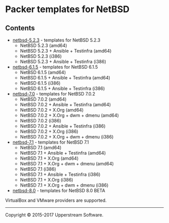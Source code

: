 # Packer templates for NetBSD

## Contents

* [netbsd-5.2.3](netbsd-5.2.3/README.mdown) - templates for NetBSD 5.2.3
    * NetBSD 5.2.3 (amd64)
    * NetBSD 5.2.3 + Ansible + Testinfra (amd64)
    * NetBSD 5.2.3 (i386)
    * NetBSD 5.2.3 + Ansible + Testinfra (i386)
* [netbsd-6.1.5](netbsd-6.1.5/README.mdown) - templates for NetBSD 6.1.5
    * NetBSD 6.1.5 (amd64)
    * NetBSD 6.1.5 + Ansible + Testinfra (amd64)
    * NetBSD 6.1.5 (i386)
    * NetBSD 6.1.5 + Ansible + Testinfra (i386)
* [netbsd-7.0](netbsd-7.0/README.mdown) - templates for NetBSD 7.0.2
    * NetBSD 7.0.2 (amd64)
    * NetBSD 7.0.2 + Ansible + Testinfra (amd64)
    * NetBSD 7.0.2 + X.Org (amd64)
    * NetBSD 7.0.2 + X.Org + dwm + dmenu (amd64)
    * NetBSD 7.0.2 (i386)
    * NetBSD 7.0.2 + Ansible + Testinfra (i386)
    * NetBSD 7.0.2 + X.Org (i386)
    * NetBSD 7.0.2 + X.Org + dwm + dmenu (i386)
* [netbsd-7.1](netbsd-7.1/README.mdown) - templates for NetBSD 7.1
    * NetBSD 7.1 (amd64)
    * NetBSD 7.1 + Ansible + Testinfra (amd64)
    * NetBSD 7.1 + X.Org (amd64)
    * NetBSD 7.1 + X.Org + dwm + dmenu (amd64)
    * NetBSD 7.1 (i386)
    * NetBSD 7.1 + Ansible + Testinfra (i386)
    * NetBSD 7.1 + X.Org (i386)
    * NetBSD 7.1 + X.Org + dwm + dmenu (i386)
* [netbsd-8.0](netbsd-8.0/README.mdown) - templates for NetBSD 8.0 BETA

VirtualBox and VMware providers are supported.

- - -

Copyright &copy; 2015-2017 Upperstream Software.

